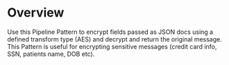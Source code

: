 # Overview

Use this Pipeline Pattern to encrypt fields passed as JSON docs using a defined transform type (AES) and decrypt and return the original message. This Pattern is useful for encrypting sensitive messages (credit card info, SSN, patients name, DOB etc).

